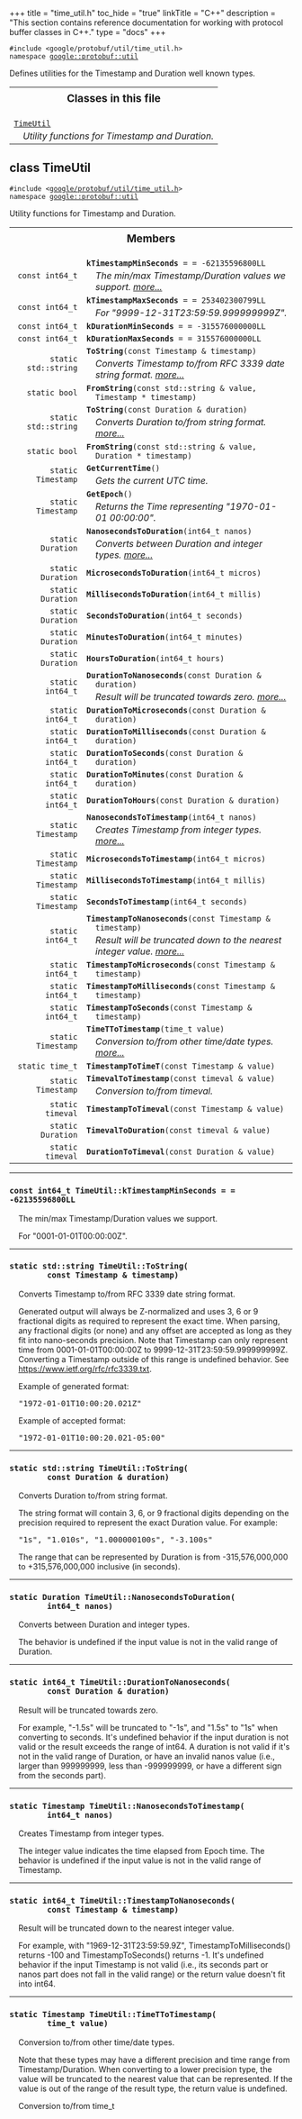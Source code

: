 +++
title = "time_util.h"
toc_hide = "true"
linkTitle = "C++"
description = "This section contains reference documentation for working with protocol buffer classes in C++."
type = "docs"
+++

<p><code>#include &lt;google/protobuf/util/time_util.h&gt;<br>namespace <a href="#google.protobuf.util">google::protobuf::util</a></code></p><p>Defines utilities for the Timestamp and Duration well known types. </p><table width="100%"><tr><th colspan="2"><h3 style="margin-top: 4px">Classes in this file</h3></th></tr><tr><td><div><code><a href="#TimeUtil">TimeUtil</a></code></div><div style="font-style: italic; margin-top: 4px; margin-left: 16px;">Utility functions for Timestamp and Duration. </div></td></tr></table><h2 id="TimeUtil">class TimeUtil</h2><p><code>#include &lt;<a href="#">google/protobuf/util/time_util.h</a>&gt;<br>namespace <a href="#google.protobuf.util">google::protobuf::util</a></code></p><p>Utility functions for Timestamp and Duration. </p><table><tr><th colspan="2"><h3 style="margin-top: 4px">Members</h3></th></tr><tr><td style="border-right-width: 0px; text-align: right;"><code>const int64_t</code></td><td style="border-left-width: 0px"id="TimeUtil.kTimestampMinSeconds"><div style="padding-left: 16px; text-indent: -16px"><code><b>kTimestampMinSeconds</b> = = -62135596800LL</code></div><div style="font-style: italic; margin-top: 4px; margin-left: 16px;">The min/max Timestamp/Duration values we support.  <a href="#TimeUtil.kTimestampMinSeconds.details">more...</a></div></td></tr><tr><td style="border-right-width: 0px; text-align: right;"><code>const int64_t</code></td><td style="border-left-width: 0px"id="TimeUtil.kTimestampMaxSeconds"><div style="padding-left: 16px; text-indent: -16px"><code><b>kTimestampMaxSeconds</b> = = 253402300799LL</code></div><div style="font-style: italic; margin-top: 4px; margin-left: 16px;">For "9999-12-31T23:59:59.999999999Z". </div></td></tr><tr><td style="border-right-width: 0px; text-align: right;"><code>const int64_t</code></td><td style="border-left-width: 0px"id="TimeUtil.kDurationMinSeconds"><div style="padding-left: 16px; text-indent: -16px"><code><b>kDurationMinSeconds</b> = = -315576000000LL</code></div></td></tr><tr><td style="border-right-width: 0px; text-align: right;"><code>const int64_t</code></td><td style="border-left-width: 0px"id="TimeUtil.kDurationMaxSeconds"><div style="padding-left: 16px; text-indent: -16px"><code><b>kDurationMaxSeconds</b> = = 315576000000LL</code></div></td></tr><tr><td style="border-right-width: 0px; text-align: right;"><code>static std::string</code></td><td style="border-left-width: 0px"id="TimeUtil.ToString"><div style="padding-left: 16px; text-indent: -16px"><code><b>ToString</b>(const Timestamp &amp; timestamp)</code></div><div style="font-style: italic; margin-top: 4px; margin-left: 16px;">Converts Timestamp to/from RFC 3339 date string format.  <a href="#TimeUtil.ToString.details">more...</a></div></td></tr><tr><td style="border-right-width: 0px; text-align: right;"><code>static bool</code></td><td style="border-left-width: 0px"id="TimeUtil.FromString"><div style="padding-left: 16px; text-indent: -16px"><code><b>FromString</b>(const std::string &amp; value, Timestamp * timestamp)</code></div></td></tr><tr><td style="border-right-width: 0px; text-align: right;"><code>static std::string</code></td><td style="border-left-width: 0px"id="TimeUtil.ToString"><div style="padding-left: 16px; text-indent: -16px"><code><b>ToString</b>(const Duration &amp; duration)</code></div><div style="font-style: italic; margin-top: 4px; margin-left: 16px;">Converts Duration to/from string format.  <a href="#TimeUtil.ToString.details">more...</a></div></td></tr><tr><td style="border-right-width: 0px; text-align: right;"><code>static bool</code></td><td style="border-left-width: 0px"id="TimeUtil.FromString"><div style="padding-left: 16px; text-indent: -16px"><code><b>FromString</b>(const std::string &amp; value, Duration * timestamp)</code></div></td></tr><tr><td style="border-right-width: 0px; text-align: right;"><code>static Timestamp</code></td><td style="border-left-width: 0px"id="TimeUtil.GetCurrentTime"><div style="padding-left: 16px; text-indent: -16px"><code><b>GetCurrentTime</b>()</code></div><div style="font-style: italic; margin-top: 4px; margin-left: 16px;">Gets the current UTC time. </div></td></tr><tr><td style="border-right-width: 0px; text-align: right;"><code>static Timestamp</code></td><td style="border-left-width: 0px"id="TimeUtil.GetEpoch"><div style="padding-left: 16px; text-indent: -16px"><code><b>GetEpoch</b>()</code></div><div style="font-style: italic; margin-top: 4px; margin-left: 16px;">Returns the Time representing "1970-01-01 00:00:00". </div></td></tr><tr><td style="border-right-width: 0px; text-align: right;"><code>static Duration</code></td><td style="border-left-width: 0px"id="TimeUtil.NanosecondsToDuration"><div style="padding-left: 16px; text-indent: -16px"><code><b>NanosecondsToDuration</b>(int64_t nanos)</code></div><div style="font-style: italic; margin-top: 4px; margin-left: 16px;">Converts between Duration and integer types.  <a href="#TimeUtil.NanosecondsToDuration.details">more...</a></div></td></tr><tr><td style="border-right-width: 0px; text-align: right;"><code>static Duration</code></td><td style="border-left-width: 0px"id="TimeUtil.MicrosecondsToDuration"><div style="padding-left: 16px; text-indent: -16px"><code><b>MicrosecondsToDuration</b>(int64_t micros)</code></div></td></tr><tr><td style="border-right-width: 0px; text-align: right;"><code>static Duration</code></td><td style="border-left-width: 0px"id="TimeUtil.MillisecondsToDuration"><div style="padding-left: 16px; text-indent: -16px"><code><b>MillisecondsToDuration</b>(int64_t millis)</code></div></td></tr><tr><td style="border-right-width: 0px; text-align: right;"><code>static Duration</code></td><td style="border-left-width: 0px"id="TimeUtil.SecondsToDuration"><div style="padding-left: 16px; text-indent: -16px"><code><b>SecondsToDuration</b>(int64_t seconds)</code></div></td></tr><tr><td style="border-right-width: 0px; text-align: right;"><code>static Duration</code></td><td style="border-left-width: 0px"id="TimeUtil.MinutesToDuration"><div style="padding-left: 16px; text-indent: -16px"><code><b>MinutesToDuration</b>(int64_t minutes)</code></div></td></tr><tr><td style="border-right-width: 0px; text-align: right;"><code>static Duration</code></td><td style="border-left-width: 0px"id="TimeUtil.HoursToDuration"><div style="padding-left: 16px; text-indent: -16px"><code><b>HoursToDuration</b>(int64_t hours)</code></div></td></tr><tr><td style="border-right-width: 0px; text-align: right;"><code>static int64_t</code></td><td style="border-left-width: 0px"id="TimeUtil.DurationToNanoseconds"><div style="padding-left: 16px; text-indent: -16px"><code><b>DurationToNanoseconds</b>(const Duration &amp; duration)</code></div><div style="font-style: italic; margin-top: 4px; margin-left: 16px;">Result will be truncated towards zero.  <a href="#TimeUtil.DurationToNanoseconds.details">more...</a></div></td></tr><tr><td style="border-right-width: 0px; text-align: right;"><code>static int64_t</code></td><td style="border-left-width: 0px"id="TimeUtil.DurationToMicroseconds"><div style="padding-left: 16px; text-indent: -16px"><code><b>DurationToMicroseconds</b>(const Duration &amp; duration)</code></div></td></tr><tr><td style="border-right-width: 0px; text-align: right;"><code>static int64_t</code></td><td style="border-left-width: 0px"id="TimeUtil.DurationToMilliseconds"><div style="padding-left: 16px; text-indent: -16px"><code><b>DurationToMilliseconds</b>(const Duration &amp; duration)</code></div></td></tr><tr><td style="border-right-width: 0px; text-align: right;"><code>static int64_t</code></td><td style="border-left-width: 0px"id="TimeUtil.DurationToSeconds"><div style="padding-left: 16px; text-indent: -16px"><code><b>DurationToSeconds</b>(const Duration &amp; duration)</code></div></td></tr><tr><td style="border-right-width: 0px; text-align: right;"><code>static int64_t</code></td><td style="border-left-width: 0px"id="TimeUtil.DurationToMinutes"><div style="padding-left: 16px; text-indent: -16px"><code><b>DurationToMinutes</b>(const Duration &amp; duration)</code></div></td></tr><tr><td style="border-right-width: 0px; text-align: right;"><code>static int64_t</code></td><td style="border-left-width: 0px"id="TimeUtil.DurationToHours"><div style="padding-left: 16px; text-indent: -16px"><code><b>DurationToHours</b>(const Duration &amp; duration)</code></div></td></tr><tr><td style="border-right-width: 0px; text-align: right;"><code>static Timestamp</code></td><td style="border-left-width: 0px"id="TimeUtil.NanosecondsToTimestamp"><div style="padding-left: 16px; text-indent: -16px"><code><b>NanosecondsToTimestamp</b>(int64_t nanos)</code></div><div style="font-style: italic; margin-top: 4px; margin-left: 16px;">Creates Timestamp from integer types.  <a href="#TimeUtil.NanosecondsToTimestamp.details">more...</a></div></td></tr><tr><td style="border-right-width: 0px; text-align: right;"><code>static Timestamp</code></td><td style="border-left-width: 0px"id="TimeUtil.MicrosecondsToTimestamp"><div style="padding-left: 16px; text-indent: -16px"><code><b>MicrosecondsToTimestamp</b>(int64_t micros)</code></div></td></tr><tr><td style="border-right-width: 0px; text-align: right;"><code>static Timestamp</code></td><td style="border-left-width: 0px"id="TimeUtil.MillisecondsToTimestamp"><div style="padding-left: 16px; text-indent: -16px"><code><b>MillisecondsToTimestamp</b>(int64_t millis)</code></div></td></tr><tr><td style="border-right-width: 0px; text-align: right;"><code>static Timestamp</code></td><td style="border-left-width: 0px"id="TimeUtil.SecondsToTimestamp"><div style="padding-left: 16px; text-indent: -16px"><code><b>SecondsToTimestamp</b>(int64_t seconds)</code></div></td></tr><tr><td style="border-right-width: 0px; text-align: right;"><code>static int64_t</code></td><td style="border-left-width: 0px"id="TimeUtil.TimestampToNanoseconds"><div style="padding-left: 16px; text-indent: -16px"><code><b>TimestampToNanoseconds</b>(const Timestamp &amp; timestamp)</code></div><div style="font-style: italic; margin-top: 4px; margin-left: 16px;">Result will be truncated down to the nearest integer value.  <a href="#TimeUtil.TimestampToNanoseconds.details">more...</a></div></td></tr><tr><td style="border-right-width: 0px; text-align: right;"><code>static int64_t</code></td><td style="border-left-width: 0px"id="TimeUtil.TimestampToMicroseconds"><div style="padding-left: 16px; text-indent: -16px"><code><b>TimestampToMicroseconds</b>(const Timestamp &amp; timestamp)</code></div></td></tr><tr><td style="border-right-width: 0px; text-align: right;"><code>static int64_t</code></td><td style="border-left-width: 0px"id="TimeUtil.TimestampToMilliseconds"><div style="padding-left: 16px; text-indent: -16px"><code><b>TimestampToMilliseconds</b>(const Timestamp &amp; timestamp)</code></div></td></tr><tr><td style="border-right-width: 0px; text-align: right;"><code>static int64_t</code></td><td style="border-left-width: 0px"id="TimeUtil.TimestampToSeconds"><div style="padding-left: 16px; text-indent: -16px"><code><b>TimestampToSeconds</b>(const Timestamp &amp; timestamp)</code></div></td></tr><tr><td style="border-right-width: 0px; text-align: right;"><code>static Timestamp</code></td><td style="border-left-width: 0px"id="TimeUtil.TimeTToTimestamp"><div style="padding-left: 16px; text-indent: -16px"><code><b>TimeTToTimestamp</b>(time_t value)</code></div><div style="font-style: italic; margin-top: 4px; margin-left: 16px;">Conversion to/from other time/date types.  <a href="#TimeUtil.TimeTToTimestamp.details">more...</a></div></td></tr><tr><td style="border-right-width: 0px; text-align: right;"><code>static time_t</code></td><td style="border-left-width: 0px"id="TimeUtil.TimestampToTimeT"><div style="padding-left: 16px; text-indent: -16px"><code><b>TimestampToTimeT</b>(const Timestamp &amp; value)</code></div></td></tr><tr><td style="border-right-width: 0px; text-align: right;"><code>static Timestamp</code></td><td style="border-left-width: 0px"id="TimeUtil.TimevalToTimestamp"><div style="padding-left: 16px; text-indent: -16px"><code><b>TimevalToTimestamp</b>(const timeval &amp; value)</code></div><div style="font-style: italic; margin-top: 4px; margin-left: 16px;">Conversion to/from timeval. </div></td></tr><tr><td style="border-right-width: 0px; text-align: right;"><code>static timeval</code></td><td style="border-left-width: 0px"id="TimeUtil.TimestampToTimeval"><div style="padding-left: 16px; text-indent: -16px"><code><b>TimestampToTimeval</b>(const Timestamp &amp; value)</code></div></td></tr><tr><td style="border-right-width: 0px; text-align: right;"><code>static Duration</code></td><td style="border-left-width: 0px"id="TimeUtil.TimevalToDuration"><div style="padding-left: 16px; text-indent: -16px"><code><b>TimevalToDuration</b>(const timeval &amp; value)</code></div></td></tr><tr><td style="border-right-width: 0px; text-align: right;"><code>static timeval</code></td><td style="border-left-width: 0px"id="TimeUtil.DurationToTimeval"><div style="padding-left: 16px; text-indent: -16px"><code><b>DurationToTimeval</b>(const Duration &amp; value)</code></div></td></tr></table> <hr><h3 id="TimeUtil.kTimestampMinSeconds.details"><code>const int64_t TimeUtil::kTimestampMinSeconds = = -62135596800LL</code></h3><div style="margin-left: 16px"><p>The min/max Timestamp/Duration values we support. </p><p>For "0001-01-01T00:00:00Z". </p>
</div> <hr><h3 id="TimeUtil.ToString.details"><code>static std::string TimeUtil::ToString(<br>&nbsp;&nbsp;&nbsp;&nbsp;&nbsp;&nbsp;&nbsp;&nbsp;const Timestamp &amp; timestamp)</code></h3><div style="margin-left: 16px"><p>Converts Timestamp to/from RFC 3339 date string format. </p><p>Generated output will always be Z-normalized and uses 3, 6 or 9 fractional digits as required to represent the exact time. When parsing, any fractional digits (or none) and any offset are accepted as long as they fit into nano-seconds precision. Note that Timestamp can only represent time from 0001-01-01T00:00:00Z to 9999-12-31T23:59:59.999999999Z. Converting a Timestamp outside of this range is undefined behavior. See <a href='https://www.ietf.org/rfc/rfc3339.txt'>https://www.ietf.org/rfc/rfc3339.txt</a>.</p>

<p>Example of generated format: </p>

<pre>"1972-01-01T10:00:20.021Z"</pre>

<p>Example of accepted format: </p>

<pre>"1972-01-01T10:00:20.021-05:00"</pre>
</div> <hr><h3 id="TimeUtil.ToString.details"><code>static std::string TimeUtil::ToString(<br>&nbsp;&nbsp;&nbsp;&nbsp;&nbsp;&nbsp;&nbsp;&nbsp;const Duration &amp; duration)</code></h3><div style="margin-left: 16px"><p>Converts Duration to/from string format. </p><p>The string format will contain 3, 6, or 9 fractional digits depending on the precision required to represent the exact Duration value. For example: </p>
<pre>"1s", "1.010s", "1.000000100s", "-3.100s"</pre>

<p> The range that can be represented by Duration is from -315,576,000,000 to +315,576,000,000 inclusive (in seconds). </p>
</div> <hr><h3 id="TimeUtil.NanosecondsToDuration.details"><code>static Duration TimeUtil::NanosecondsToDuration(<br>&nbsp;&nbsp;&nbsp;&nbsp;&nbsp;&nbsp;&nbsp;&nbsp;int64_t nanos)</code></h3><div style="margin-left: 16px"><p>Converts between Duration and integer types. </p><p>The behavior is undefined if the input value is not in the valid range of Duration. </p>
</div> <hr><h3 id="TimeUtil.DurationToNanoseconds.details"><code>static int64_t TimeUtil::DurationToNanoseconds(<br>&nbsp;&nbsp;&nbsp;&nbsp;&nbsp;&nbsp;&nbsp;&nbsp;const Duration &amp; duration)</code></h3><div style="margin-left: 16px"><p>Result will be truncated towards zero. </p><p>For example, "-1.5s" will be truncated to "-1s", and "1.5s" to "1s" when converting to seconds. It's undefined behavior if the input duration is not valid or the result exceeds the range of int64. A duration is not valid if it's not in the valid range of Duration, or have an invalid nanos value (i.e., larger than 999999999, less than -999999999, or have a different sign from the seconds part). </p>
</div> <hr><h3 id="TimeUtil.NanosecondsToTimestamp.details"><code>static Timestamp TimeUtil::NanosecondsToTimestamp(<br>&nbsp;&nbsp;&nbsp;&nbsp;&nbsp;&nbsp;&nbsp;&nbsp;int64_t nanos)</code></h3><div style="margin-left: 16px"><p>Creates Timestamp from integer types. </p><p>The integer value indicates the time elapsed from Epoch time. The behavior is undefined if the input value is not in the valid range of Timestamp. </p>
</div> <hr><h3 id="TimeUtil.TimestampToNanoseconds.details"><code>static int64_t TimeUtil::TimestampToNanoseconds(<br>&nbsp;&nbsp;&nbsp;&nbsp;&nbsp;&nbsp;&nbsp;&nbsp;const Timestamp &amp; timestamp)</code></h3><div style="margin-left: 16px"><p>Result will be truncated down to the nearest integer value. </p><p>For example, with "1969-12-31T23:59:59.9Z", TimestampToMilliseconds() returns -100 and TimestampToSeconds() returns -1. It's undefined behavior if the input Timestamp is not valid (i.e., its seconds part or nanos part does not fall in the valid range) or the return value doesn't fit into int64. </p>
</div> <hr><h3 id="TimeUtil.TimeTToTimestamp.details"><code>static Timestamp TimeUtil::TimeTToTimestamp(<br>&nbsp;&nbsp;&nbsp;&nbsp;&nbsp;&nbsp;&nbsp;&nbsp;time_t value)</code></h3><div style="margin-left: 16px"><p>Conversion to/from other time/date types. </p><p>Note that these types may have a different precision and time range from Timestamp/Duration. When converting to a lower precision type, the value will be truncated to the nearest value that can be represented. If the value is out of the range of the result type, the return value is undefined.</p>

<p>Conversion to/from time_t </p>

</div>
